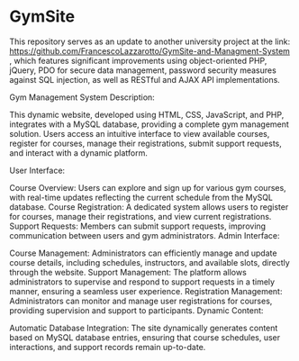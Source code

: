 # GymSite
This repository serves as an update to another university project at the link: https://github.com/FrancescoLazzarotto/GymSite-and-Managment-System , which features significant improvements using object-oriented PHP, jQuery, PDO for secure data management, password security measures against SQL injection, as well as RESTful and AJAX API implementations.

Gym Management System Description:

This dynamic website, developed using HTML, CSS, JavaScript, and PHP, integrates with a MySQL database, providing a complete gym management solution. Users access an intuitive interface to view available courses, register for courses, manage their registrations, submit support requests, and interact with a dynamic platform.

User Interface:

Course Overview: Users can explore and sign up for various gym courses, with real-time updates reflecting the current schedule from the MySQL database.
Course Registration: A dedicated system allows users to register for courses, manage their registrations, and view current registrations.
Support Requests: Members can submit support requests, improving communication between users and gym administrators.
Admin Interface:

Course Management: Administrators can efficiently manage and update course details, including schedules, instructors, and available slots, directly through the website.
Support Management: The platform allows administrators to supervise and respond to support requests in a timely manner, ensuring a seamless user experience.
Registration Management: Administrators can monitor and manage user registrations for courses, providing supervision and support to participants.
Dynamic Content:

Automatic Database Integration: The site dynamically generates content based on MySQL database entries, ensuring that course schedules, user interactions, and support records remain up-to-date.
